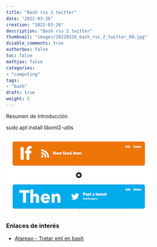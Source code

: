 ```yaml
---
title: "Bash rss 2 twitter"
date: "2022-03-26"
creation: "2022-03-26"
description: "Bash rss 2 twitter"
thumbnail: "images/20220326_bash_rss_2_twitter_00.jpg"
disable_comments: true
authorbox: false
toc: false
mathjax: false
categories:
- "computing"
tags:
- "bash"
draft: true
weight: 5
---
```

Resumen de introducción
<!--more-->

sudo apt install libxml2-utils


![image-01]

### Enlaces de interés
- [Atareao - Tratar xml en bash](https://atareao.es/como/xml-en-bash/)

[link]: https://www.google.es


[image-01]: /images/20220326_bash_rss_2_twitter_01.jpg
[image-02]: /images/20220326_bash_rss_2_twitter_02.jpg
[image-03]: /images/20220326_bash_rss_2_twitter_03.jpg
[image-04]: /images/20220326_bash_rss_2_twitter_04.jpg
[image-05]: /images/20220326_bash_rss_2_twitter_05.jpg
[image-06]: /images/20220326_bash_rss_2_twitter_06.jpg
[image-07]: /images/20220326_bash_rss_2_twitter_07.jpg
[image-08]: /images/20220326_bash_rss_2_twitter_08.jpg
[image-09]: /images/20220326_bash_rss_2_twitter_09.jpg
